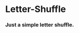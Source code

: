 

# Letter-Shuffle
  <h3 class="shuffleletters"> Just a simple letter shuffle.</h3>
  
  <link type="text/javascript" src="js/jquery.shuffle.js"


